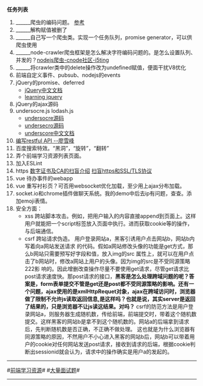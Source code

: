 **任务列表**
 
1. ______爬虫的编码问题。 [参考](https://cnodejs.org/topic/5898199526aaf5da084b038d) 
2. ______解构赋值被删了
3. ______自己写一个爬虫类。实现一个任务队列，promise generator，可以供爬虫使用
4. ______node-crawler爬虫框架是怎么解决字符编码问题的。是怎么设置队列、并发的？[nodejs爬虫-cnode社区-i5ting](https://cnodejs.org/topic/57c529cf9b447b634391c814)
5. ______将crawler类中的delete操作改为undefined赋值，便面干扰V8优化
6. 前端自定义事件、pubsub、nodejs的events
6. jQuery的promise、deferred
	- [jQuery中文文档](http://www.jquery123.com/)
	- [learning jquery](http://learn.jquery.com/)
6. jQuery的ajax源码
3. undersocre.js lodash.js
	- [undersocre源码](http://yalishizhude.github.io/tags/underscore/)
	- [undersecro源码](http://www.html-js.com/article/Underscorejs-source-code-analysis-of-underscorejs-source-code-analysis%203031)
	- [underscore中文文档](http://www.css88.com/doc/underscore/) 
3. [编写restful API --廖雪峰](http://www.liaoxuefeng.com/wiki/001434446689867b27157e896e74d51a89c25cc8b43bdb3000/0014735914606943e2866257aa644b4bdfe01d26d29960b000)
2. 百度搜索特效。“黑洞”，“旋转”，“翻转”
3. 弄个前端学习资源列表页面。
3. 加入ESLint
4. https  [数字证书及CA的扫盲介绍](https://program-think.blogspot.com/2010/02/introduce-digital-certificate-and-ca.html)   [扫盲https和SSL/TLS协议](https://program-think.blogspot.com/2014/11/https-ssl-tls-0.html)
5. vue 待办事件的webapp
6. vue 重写衬衫页？可否用websocket优化加载，至少用上ajax分布加载。
6. socket.io和chrome插件做聊天系统。我的demo中后去ip有问题，查查。添加emoji表情。
7. 安全方面：
   - xss 跨站脚本攻击。例如，把用户输入的内容直接append到页面上。这样用户就能把一个script标签放入页面中执行。进而获取cookie等的操作，与后端通信。
   - csrf 跨站请求伪造。 用户登录网站a，黑客引诱用户点击网站b，网站b内写着向a网站发送请求		 的代码。假如a网站修改头像的功能是get方式，那么b网站只需要预写好字段和值，放入img的src	 属性上，就可以在用户点击了b网站时，修改a网站上用户的头像。因为img的src是不受同源策略     222影 响的。因此增删改查操作尽量不要使用get请求，尽管get请求比post请求速度快。那post请求的接口，**黑客是怎么处理跨域问题的呢？答案是，form表单提交不管是get还是post都不受同源策略的影响。还有一个问题，ajax使用的是xmlHttpRequet对象，ajax在跨域访问时，浏览器做了限制不允许js读取返回信息,是这样吗？也就是说，其实server是返回了结果的，只是浏览器不让js读这结果。对吗？**
	  csrf的防范方法是用户登录网站a，则服务器生成随机数，传给前端，前端提交时，带着这个随机数提交。这样黑客的网站b是拿不到这个随机数的。网站a的后端拿到请求后，先判断随机数是否正确，不正确不做处理。
	这也就是为什么浏览器有同源策略的原因，不然用户不小心进入黑客的网站b后，网站b可以带着用户的cookie对任何网站发送post请求，接收到请求的后端，根据cookie判断出sessionid就会认为，请求中的操作确实是用户a的发起的。




****
#[前端学习资源](https://cnodejs.org/topic/56ef3edd532839c33a99d00e)#
#[大量面试题](https://cnodejs.org/topic/56ef3edd532839c33a99d00e)#
***






